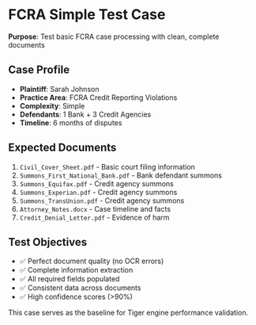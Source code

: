 # FCRA Simple Test Case

**Purpose**: Test basic FCRA case processing with clean, complete documents

## Case Profile
- **Plaintiff**: Sarah Johnson
- **Practice Area**: FCRA Credit Reporting Violations
- **Complexity**: Simple
- **Defendants**: 1 Bank + 3 Credit Agencies
- **Timeline**: 6 months of disputes

## Expected Documents
1. `Civil_Cover_Sheet.pdf` - Basic court filing information
2. `Summons_First_National_Bank.pdf` - Bank defendant summons
3. `Summons_Equifax.pdf` - Credit agency summons  
4. `Summons_Experian.pdf` - Credit agency summons
5. `Summons_TransUnion.pdf` - Credit agency summons
6. `Attorney_Notes.docx` - Case timeline and facts
7. `Credit_Denial_Letter.pdf` - Evidence of harm

## Test Objectives
- ✅ Perfect document quality (no OCR errors)
- ✅ Complete information extraction
- ✅ All required fields populated
- ✅ Consistent data across documents
- ✅ High confidence scores (>90%)

This case serves as the baseline for Tiger engine performance validation.
